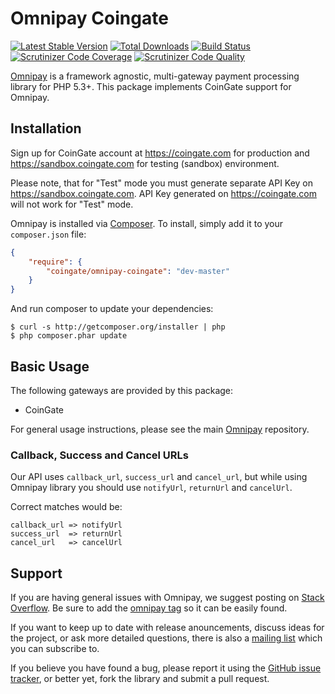# Omnipay Coingate

[![Latest Stable Version](https://poser.pugx.org/hiqdev/omnipay-coingate/v/stable)](https://packagist.org/packages/hiqdev/omnipay-coingate)
[![Total Downloads](https://poser.pugx.org/hiqdev/omnipay-coingate/downloads)](https://packagist.org/packages/hiqdev/omnipay-coingate)
[![Build Status](https://img.shields.io/travis/hiqdev/omnipay-coingate.svg)](https://travis-ci.org/hiqdev/omnipay-coingate)
[![Scrutinizer Code Coverage](https://img.shields.io/scrutinizer/coverage/g/hiqdev/omnipay-coingate.svg)](https://scrutinizer-ci.com/g/hiqdev/omnipay-coingate/)
[![Scrutinizer Code Quality](https://img.shields.io/scrutinizer/g/hiqdev/omnipay-coingate.svg)](https://scrutinizer-ci.com/g/hiqdev/omnipay-coingate/)

[Omnipay](https://github.com/thephpleague/omnipay) is a framework agnostic, multi-gateway payment
processing library for PHP 5.3+. This package implements CoinGate support for Omnipay.

## Installation

Sign up for CoinGate account at <https://coingate.com> for production and <https://sandbox.coingate.com> for testing (sandbox) environment.

Please note, that for "Test" mode you must generate separate API Key on <https://sandbox.coingate.com>. API Key generated on <https://coingate.com> will not work for "Test" mode.

Omnipay is installed via [Composer](http://getcomposer.org/). To install, simply add it
to your `composer.json` file:

```json
{
    "require": {
        "coingate/omnipay-coingate": "dev-master"
    }
}
```

And run composer to update your dependencies:

    $ curl -s http://getcomposer.org/installer | php
    $ php composer.phar update

## Basic Usage

The following gateways are provided by this package:

* CoinGate

For general usage instructions, please see the main [Omnipay](https://github.com/thephpleague/omnipay)
repository.

### Callback, Success and Cancel URLs

Our API uses `callback_url`, `success_url` and `cancel_url`, but while using Omnipay library you should use `notifyUrl`, `returnUrl` and `cancelUrl`.

Correct matches would be:

```
callback_url => notifyUrl
success_url  => returnUrl
cancel_url   => cancelUrl
```

## Support

If you are having general issues with Omnipay, we suggest posting on
[Stack Overflow](http://stackoverflow.com/). Be sure to add the
[omnipay tag](http://stackoverflow.com/questions/tagged/omnipay) so it can be easily found.

If you want to keep up to date with release anouncements, discuss ideas for the project,
or ask more detailed questions, there is also a [mailing list](https://groups.google.com/forum/#!forum/omnipay) which
you can subscribe to.

If you believe you have found a bug, please report it using the [GitHub issue tracker](https://github.com/hiqdev/omnipay-coingate/issues),
or better yet, fork the library and submit a pull request.
